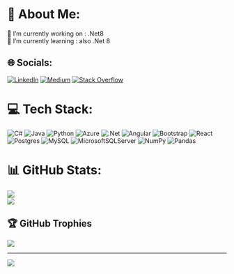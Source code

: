 # 💫 About Me:
🔭 I’m currently working on : .Net8<br>🌱 I’m currently learning : also .Net 8 <br>


## 🌐 Socials:
[![LinkedIn](https://img.shields.io/badge/LinkedIn-%230077B5.svg?logo=linkedin&logoColor=white)](www.linkedin.com/in/umutcan-el%C3%A7i-00a8121b9/) [![Medium](https://img.shields.io/badge/Medium-12100E?logo=medium&logoColor=white)](https://medium.com/@umutcanelci) [![Stack Overflow](https://img.shields.io/badge/-Stackoverflow-FE7A16?logo=stack-overflow&logoColor=white)](https://stackoverflow.com/users/20029016/umutcanel%c3%a7i) 

# 💻 Tech Stack:
![C#](https://img.shields.io/badge/c%23-%23239120.svg?style=for-the-badge&logo=csharp&logoColor=white) ![Java](https://img.shields.io/badge/java-%23ED8B00.svg?style=for-the-badge&logo=openjdk&logoColor=white) ![Python](https://img.shields.io/badge/python-3670A0?style=for-the-badge&logo=python&logoColor=ffdd54) ![Azure](https://img.shields.io/badge/azure-%230072C6.svg?style=for-the-badge&logo=microsoftazure&logoColor=white) ![.Net](https://img.shields.io/badge/.NET-5C2D91?style=for-the-badge&logo=.net&logoColor=white) ![Angular](https://img.shields.io/badge/angular-%23DD0031.svg?style=for-the-badge&logo=angular&logoColor=white) ![Bootstrap](https://img.shields.io/badge/bootstrap-%238511FA.svg?style=for-the-badge&logo=bootstrap&logoColor=white) ![React](https://img.shields.io/badge/react-%2320232a.svg?style=for-the-badge&logo=react&logoColor=%2361DAFB) ![Postgres](https://img.shields.io/badge/postgres-%23316192.svg?style=for-the-badge&logo=postgresql&logoColor=white) ![MySQL](https://img.shields.io/badge/mysql-%2300000f.svg?style=for-the-badge&logo=mysql&logoColor=white) ![MicrosoftSQLServer](https://img.shields.io/badge/Microsoft%20SQL%20Server-CC2927?style=for-the-badge&logo=microsoft%20sql%20server&logoColor=white) ![NumPy](https://img.shields.io/badge/numpy-%23013243.svg?style=for-the-badge&logo=numpy&logoColor=white) ![Pandas](https://img.shields.io/badge/pandas-%23150458.svg?style=for-the-badge&logo=pandas&logoColor=white)
# 📊 GitHub Stats:
![](https://github-readme-stats.vercel.app/api?username=UmutcanElci&theme=vue-dark&hide_border=false&include_all_commits=false&count_private=false)<br/>
![](https://github-readme-streak-stats.herokuapp.com/?user=UmutcanElci&theme=vue-dark&hide_border=false)<br/>


## 🏆 GitHub Trophies
![](https://github-profile-trophy.vercel.app/?username=UmutcanElci&theme=discord&no-frame=false&no-bg=true&margin-w=4)

---
[![](https://visitcount.itsvg.in/api?id=UmutcanElci&icon=0&color=1)](https://visitcount.itsvg.in)

<!-- Proudly created with GPRM ( https://gprm.itsvg.in ) -->
